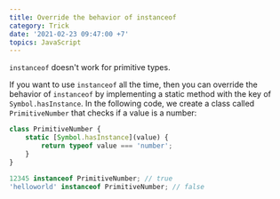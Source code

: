 ```yaml
---
title: Override the behavior of instanceof
category: Trick
date: '2021-02-23 09:47:00 +7'
topics: JavaScript
---
```


`instanceof` doesn't work for primitive types.

If you want to use `instanceof` all the time, then you can override the behavior of `instanceof` by implementing a static method with the key of `Symbol.hasInstance`.
In the following code, we create a class called `PrimitiveNumber` that checks if a value is a number:

```js
class PrimitiveNumber {
    static [Symbol.hasInstance](value) {
        return typeof value === 'number';
    }
}

12345 instanceof PrimitiveNumber; // true
'helloworld' instanceof PrimitiveNumber; // false
```
